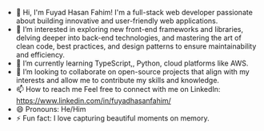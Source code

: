 - 👋 Hi, I'm Fuyad Hasan Fahim! I'm a full-stack web developer passionate about building innovative and user-friendly web applications.
- 👀 I’m interested in exploring new front-end frameworks and libraries, delving deeper into back-end technologies, and mastering the art of clean code, best practices, and design patterns to ensure maintainability and efficiency.
- 🌱 I’m currently learning TypeScript,, Python, cloud platforms like AWS.
- 💞️ I’m looking to collaborate on open-source projects that align with my interests and allow me to contribute my skills and knowledge.
- 📫 How to reach me Feel free to connect with me on LinkedIn: https://www.linkedin.com/in/fuyadhasanfahim/
- 😄 Pronouns: He/Him
- ⚡ Fun fact: I love capturing beautiful moments on memory.

<!---
fuyadhasanfahim/fuyadhasanfahim is a ✨ special ✨ repository because its `README.md` (this file) appears on your GitHub profile.
You can click the Preview link to take a look at your changes.
--->
